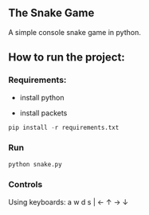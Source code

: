 ## The Snake Game

A simple console snake game in python.

## How to run the project:

### Requirements:

* install python

* install packets
```python
pip install -r requirements.txt
```
### Run
```python
python snake.py
```

### Controls
Using keyboards: a w d s | ← ↑ → ↓